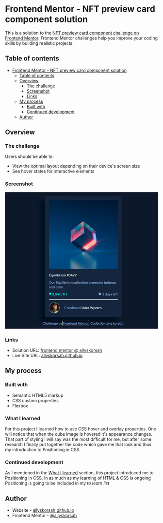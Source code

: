 # Frontend Mentor - NFT preview card component solution

This is a solution to the [NFT preview card component challenge on Frontend Mentor](https://www.frontendmentor.io/challenges/nft-preview-card-component-SbdUL_w0U). Frontend Mentor challenges help you improve your coding skills by building realistic projects.

## Table of contents

- [Frontend Mentor - NFT preview card component solution](#frontend-mentor---nft-preview-card-component-solution)
  - [Table of contents](#table-of-contents)
  - [Overview](#overview)
    - [The challenge](#the-challenge)
    - [Screenshot](#screenshot)
    - [Links](#links)
  - [My process](#my-process)
    - [Built with](#built-with)
    - [Continued development](#continued-development)
  - [Author](#author)

## Overview

### The challenge

Users should be able to:

- View the optimal layout depending on their device's screen size
- See hover states for interactive elements

### Screenshot

![Screenshot](./Screenshot.png)

### Links

- Solution URL: [frontend mentor @ allyskorsah](https://your-solution-url.com)
- Live Site URL: [allyskorsah.github.io](https://allyskorsah.github.io/NFT-Preview-Card-Component/)

## My process

### Built with

- Semantic HTML5 markup
- CSS custom properties
- Flexbox

<h3 id="learned">What I learned</h3>

For this project I learned how to use CSS hover and overlay properties. One will notice that when the cube image is hovered it's appearance changes. That part of styling I will say was the most difficult for me, but after some research I finally put together the code which gave me that look and thus my introduction to Positioning in CSS.

### Continued development

As I mentioned in the [What I learned](#learned) section, this project introduced me to Positioning in CSS. In as much as my learning of HTML & CSS is ongoing Positioning is going to be included in my *to learn list*.

## Author

- Website - [allyskorsah.github.io](https://allyskorsah.github.io/NFT-Preview-Card-Component/)
- Frontend Mentor - [@allyskorsah](https://www.frontendmentor.io/profile/allyskorsah)
